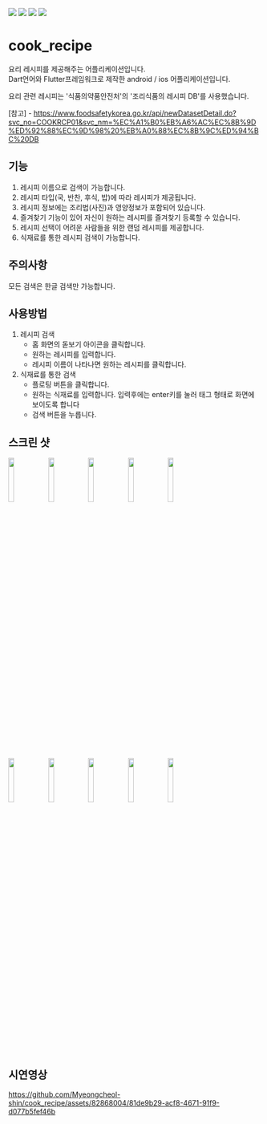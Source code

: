 <img src="https://img.shields.io/badge/Flutter-02569B?style=flat-square&logo=Flutter&logoColor=white"/> <img src="https://img.shields.io/badge/Dart-0175C2?style=flat-square&logo=Dart&logoColor=white"/> <img src="https://img.shields.io/badge/Android-3DDC84?style=flat-square&logo=Android&logoColor=white"/> <img src="https://img.shields.io/badge/ios-000000?style=flat-square&logo=ios&logoColor=white"/>


# cook_recipe
요리 레시피를 제공해주는 어플리케이션입니다.  
Dart언어와 Flutter프레임워크로 제작한 android / ios 어플리케이션입니다.

요리 관련 레시피는 '식품의약품안전처'의 '조리식품의 레시피 DB'를 사용했습니다.  

[참고] - https://www.foodsafetykorea.go.kr/api/newDatasetDetail.do?svc_no=COOKRCP01&svc_nm=%EC%A1%B0%EB%A6%AC%EC%8B%9D%ED%92%88%EC%9D%98%20%EB%A0%88%EC%8B%9C%ED%94%BC%20DB

## 기능
1. 레시피 이름으로 검색이 가능합니다.
2. 레시피 타입(국, 반찬, 후식, 밥)에 따라 레시피가 제공됩니다.
3. 레시피 정보에는 조리법(사진)과 영양정보가 포함되어 있습니다.
4. 즐겨찾기 기능이 있어 자신이 원하는 레시피를 즐겨찾기 등록할 수 있습니다.
5. 레시피 선택이 어려운 사람들을 위한 랜덤 레시피를 제공합니다.
6. 식재료를 통한 레시피 검색이 가능합니다.

## 주의사항
모든 검색은 한글 검색만 가능합니다.

## 사용방법
1. 레시피 검색
    - 홈 화면의 돋보기 아이콘을 클릭합니다.
    - 원하는 레시피를 입력합니다.
    - 레시피 이름이 나타나면 원하는 레시피를 클릭합니다.
2. 식재료를 통한 검색
    - 플로팅 버튼을 클릭합니다.
    - 원하는 식재료를 입력합니다. 입력후에는 enter키를 눌러 태그 형태로 화면에 보이도록 합니다
    - 검색 버튼을 누릅니다.
  
  
## 스크린 샷
<p>
  <img src="https://github.com/Myeongcheol-shin/cook_recipe/assets/82868004/bf71d9d6-fb65-452d-a2f1-43fb6c612461" align="center" width="15%">
  <img src="https://github.com/Myeongcheol-shin/cook_recipe/assets/82868004/fdd47405-f6ce-4ced-a992-a9c863e9cdf6" align="center" width="15%">
  <img src="https://github.com/Myeongcheol-shin/cook_recipe/assets/82868004/fdf2f152-0bf4-494f-b73e-cdbcdf1d9378" align="center" width="15%">
  <img src="https://github.com/Myeongcheol-shin/cook_recipe/assets/82868004/dda07e8a-ab44-4fc5-a2f7-3ba56fd04cac" align="center" width="15%">
  <img src="https://github.com/Myeongcheol-shin/cook_recipe/assets/82868004/eceb4d97-13b8-43ca-91e8-110dc1430a83" align="center" width="15%">
</p>
<p>
  <img src="https://github.com/Myeongcheol-shin/cook_recipe/assets/82868004/e304b1d9-c4dc-4171-80b5-f88ad63e4ee4" align="center" width="15%">
  <img src="https://github.com/Myeongcheol-shin/cook_recipe/assets/82868004/3e2bcd64-9921-45e7-9c03-c93166ff3eed" align="center" width="15%">
  <img src="https://github.com/Myeongcheol-shin/cook_recipe/assets/82868004/12500d48-cb0a-4e2e-9d3e-e4b7c23efe9f" align="center" width="15%">
  <img src="https://github.com/Myeongcheol-shin/cook_recipe/assets/82868004/1ac22af4-a1a8-43d4-9c36-c265a73cd047" align="center" width="15%">
  <img src="https://github.com/Myeongcheol-shin/cook_recipe/assets/82868004/5aa900df-5e00-4e83-8de8-64428c8bd6e9" align="center" width="15%">
</p>

## 시연영상
https://github.com/Myeongcheol-shin/cook_recipe/assets/82868004/81de9b29-acf8-4671-91f9-d077b5fef46b

